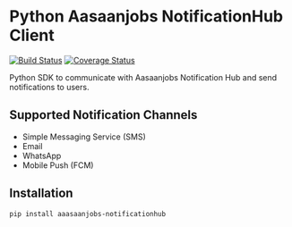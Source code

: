 # Python Aasaanjobs NotificationHub Client

[![Build Status](https://travis-ci.org/aasaanjobs/notification-hub-py-sdk.svg?branch=master)](https://travis-ci.org/aasaanjobs/notification-hub-py-sdk)
[![Coverage Status](https://coveralls.io/repos/github/aasaanjobs/notification-hub-py-sdk/badge.svg?branch=master)](https://coveralls.io/github/aasaanjobs/notification-hub-py-sdk?branch=master)

Python SDK to communicate with Aasaanjobs Notification Hub and send notifications to users.

## Supported Notification Channels
- Simple Messaging Service (SMS)
- Email
- WhatsApp
- Mobile Push (FCM)

## Installation
```
pip install aaasaanjobs-notificationhub
```
